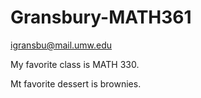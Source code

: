 # Gransbury-MATH361

igransbu@mail.umw.edu

My favorite class is MATH 330.

Mt favorite dessert is brownies.
